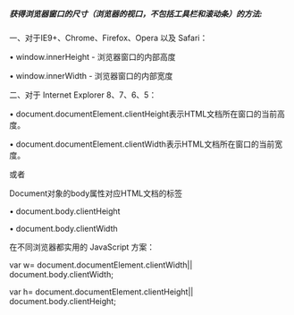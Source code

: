 ##### 获得浏览器窗口的尺寸（浏览器的视口，不包括工具栏和滚动条）的方法:


一、对于IE9+、Chrome、Firefox、Opera 以及 Safari：

•  window.innerHeight - 浏览器窗口的内部高度

•  window.innerWidth - 浏览器窗口的内部宽度

二、对于 Internet Explorer 8、7、6、5：

•  document.documentElement.clientHeight表示HTML文档所在窗口的当前高度。

•  document.documentElement.clientWidth表示HTML文档所在窗口的当前宽度。

或者

Document对象的body属性对应HTML文档的<body>标签

•  document.body.clientHeight

•  document.body.clientWidth


在不同浏览器都实用的 JavaScript 方案：

var w= document.documentElement.clientWidth|| document.body.clientWidth;

var h= document.documentElement.clientHeight|| document.body.clientHeight;




